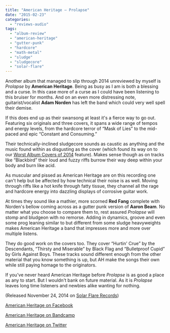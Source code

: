 ```yaml
---
title: "American Heritage – Prolapse"
date: "2015-02-23"
categories: 
  - "reviews-audio"
tags: 
  - "album-review"
  - "american-heritage"
  - "gutter-punk"
  - "hardcore"
  - "math-metal"
  - "sludge"
  - "sludgecore"
  - "solar-flare"
---
```


Another album that managed to slip through 2014 unreviewed by myself is _Prolapse_ by **American Heritage**. Being as busy as I am is both a blessing and a curse. In this case more of a curse as I could have been listening to this bruiser for months. And on an even more distressing note, guitarist/vocalist **Adam Norden** has left the band which could very well spell their demise.

If this does end up as their swansong at least it's a fierce way to go out. Featuring six originals and three covers, it spans a wide range of tempos and energy levels, from the hardcore terror of “Mask of Lies” to the mid-paced and epic “Constant and Consuming.”

Their technically-inclined sludgecore sounds as caustic as anything and the music found within as disgusting as the cover (which found its way on to our [Worst Album Covers of 2014](https://hellbound.ca/2015/01/worst-metal-album-art-2014/) feature). Makes sense though as on tracks like “Blackbird” their loud and fuzzy riffs burrow their way deep within your body and burn like acid.

As muscular and pissed as American Heritage are on this recording one can't help but be affected by how technical their noise is as well. Moving through riffs like a hot knife through fatty tissue, they channel all the rage and hardcore energy into dazzling displays of corrosive guitar work.

At times they sound like a mathier, more scorned **Red Fang** complete with Norden's bellow coming across as a gutter punk version of **Aaron Beam**. No matter what you choose to compare them to, rest assured _Prolapse_ will stomp and bludgeon with no remorse. Adding in dynamics, groove and even some prog leaning similar to but different from some sludge heavyweights makes American Heritage a band that impresses more and more over multiple listens.

They do good work on the covers too. They cover “Hurtin' Crue” by the Descendants, “Thirsty and Miserable” by Black Flag and “Bulletproof Cupid” by Girls Against Boys. These tracks sound different enough from the other material that you know something is up, but AH make the songs their own while still paying homage to the originators.

If you've never heard American Heritage before _Prolapse_ is as good a place as any to start. But I wouldn't bank on future material. As it is _Prolapse_ leaves long time listeners and newbies alike wanting for nothing.

(Released November 24, 2014 on [Solar Flare Records](http://shop.solarflarerds.com/))

[American Heritage on Facebook](https://www.facebook.com/americanheritageband)

[American Heritage on Bandcamp](https://americanheritage.bandcamp.com/)

[American Heritage on Twitter](https://twitter.com/fuckingheritage)

